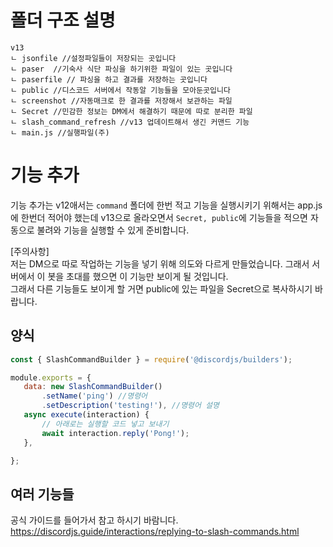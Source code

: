 # 폴더 구조 설명
```
v13
ㄴ jsonfile //설정파일들이 저장되는 곳입니다
ㄴ paser  //기숙사 식단 파싱을 하기위한 파일이 있는 곳입니다
ㄴ paserfile // 파싱을 하고 결과를 저장하는 곳입니다
ㄴ public //디스코드 서버에서 작동알 기능들을 모아둔곳입니다
ㄴ screenshot //자동매크로 한 결과를 저장해서 보관하는 파일
ㄴ Secret //민감한 정보는 DM에서 해결하기 때문에 따로 분리한 파일
ㄴ slash_command_refresh //v13 업데이트해서 생긴 커맨드 기능
ㄴ main.js //실행파일(주)
```
# 기능 추가
기능 추가는 v12애서는 `command` 폴더에 한번 적고 기능을 실행시키기 위해서는 app.js에 한번더 적어야 했는데 v13으로 올라오면서 `Secret, public`에 기능들을 적으면 자동으로 불려와 기능을 실행할 수 있게 준비합니다.<br>

[주의사항]<br>
저는 DM으로 따로 작업하는 기능을 넣기 위해 의도와 다르게 만들었습니다. 그래서 서버에서 이 봇을 초대를 했으면 이 기능만 보이게 될 것입니다. <br>
그래서 다른 기능들도 보이게 할 거면 public에 있는 파일을 Secret으로 복사하시기 바랍니다.

 ## 양식
 ```js
 const { SlashCommandBuilder } = require('@discordjs/builders');

module.exports = {
	data: new SlashCommandBuilder()
		.setName('ping') //명령어
		.setDescription('testing!'), //명령어 설명
	async execute(interaction) {
        // 아래로는 실행할 코드 넣고 보내기
		await interaction.reply('Pong!');
	},

};
```
## 여러 기능들
공식 가이드를 들어가서 참고 하시기 바람니다.<br>
https://discordjs.guide/interactions/replying-to-slash-commands.html



